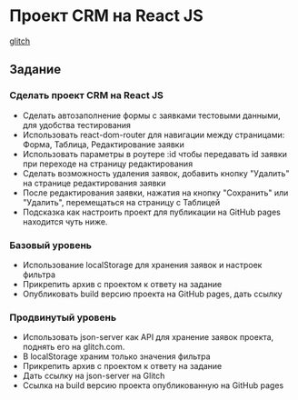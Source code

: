 # Проект CRM на React JS

[glitch](https://chiseled-aback-check.glitch.me/)

## Задание

### Сделать проект CRM на React JS

- Сделать автозаполнение формы с заявками тестовыми данными, для удобства тестирования
- Использовать react-dom-router для навигации между страницами: Форма, Таблица, Редактирование заявки
- Использовать параметры в роутере :id чтобы передавать id заявки при переходе на страницу редактирования 
- Сделать возможность удаления заявок, добавить кнопку "Удалить" на странице редактирования заявки
- После редактирования заявки, нажатия на кнопку "Сохранить" или "Удалить", перемещаться на страницу с Таблицей
- Подсказка как настроить проект для публикации на GitHub pages находится чуть ниже.

### Базовый уровень

- Использование localStorage для хранения заявок и настроек фильтра 
- Прикрепить архив с проектом к ответу на задание
- Опубликовать build версию проекта на GitHub pages, дать ссылку

### Продвинутый уровень

- Использовать json-server как API для хранение заявок проекта, поднять его на glitch.com.
- В localStorage храним только значения фильтра
- Прикрепить архив с проектом к ответу на задание
- Дать ссылку на json-server на Glitch
- Ссылка на build версию проекта опубликованную на GitHub pages